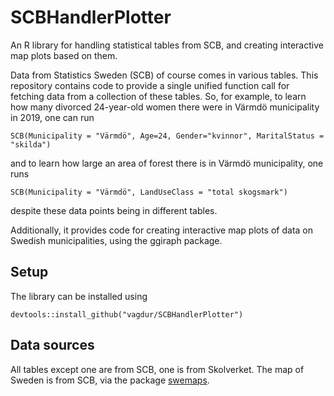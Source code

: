 # SCBHandlerPlotter
An R library for handling statistical tables from SCB, and creating interactive map plots based on them.

Data from Statistics Sweden (SCB) of course comes in various tables. This repository contains code to provide a single unified function call for fetching data from a collection of these tables. So, for example, to learn how many divorced 24-year-old women there were in Värmdö municipality in 2019, one can run

    SCB(Municipality = "Värmdö", Age=24, Gender="kvinnor", MaritalStatus = "skilda")
and to learn how large an area of forest there is in Värmdö municipality, one runs

    SCB(Municipality = "Värmdö", LandUseClass = "total skogsmark")
despite these data points being in different tables.

Additionally, it provides code for creating interactive map plots of data on Swedish municipalities, using the ggiraph package.

## Setup

The library can be installed using

    devtools::install_github("vagdur/SCBHandlerPlotter")
    
## Data sources

All tables except one are from SCB, one is from Skolverket. The map of Sweden is from SCB, via the package [swemaps](https://github.com/reinholdsson/swemaps).
